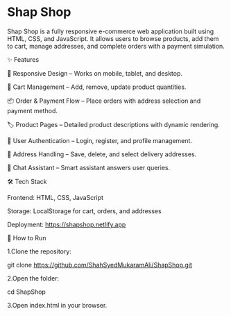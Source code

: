# Shap Shop
Shap Shop is a fully responsive e-commerce web application built using HTML, CSS, and JavaScript.
It allows users to browse products, add them to cart, manage addresses, and complete orders with a payment simulation.


✨ Features

📱 Responsive Design – Works on mobile, tablet, and desktop.

🛒 Cart Management – Add, remove, update product quantities.

📦 Order & Payment Flow – Place orders with address selection and payment method.

🏷️ Product Pages – Detailed product descriptions with dynamic rendering.

👤 User Authentication – Login, register, and profile management.

📍 Address Handling – Save, delete, and select delivery addresses.

🤖 Chat Assistant – Smart assistant answers user queries.




🛠️ Tech Stack

Frontend: HTML, CSS, JavaScript

Storage: LocalStorage for cart, orders, and addresses

Deployment: https://shapshop.netlify.app




🚀 How to Run

1.Clone the repository:

git clone https://github.com/ShahSyedMukaramAli/ShapShop.git

2.Open the folder:

cd ShapShop

3.Open index.html in your browser.
